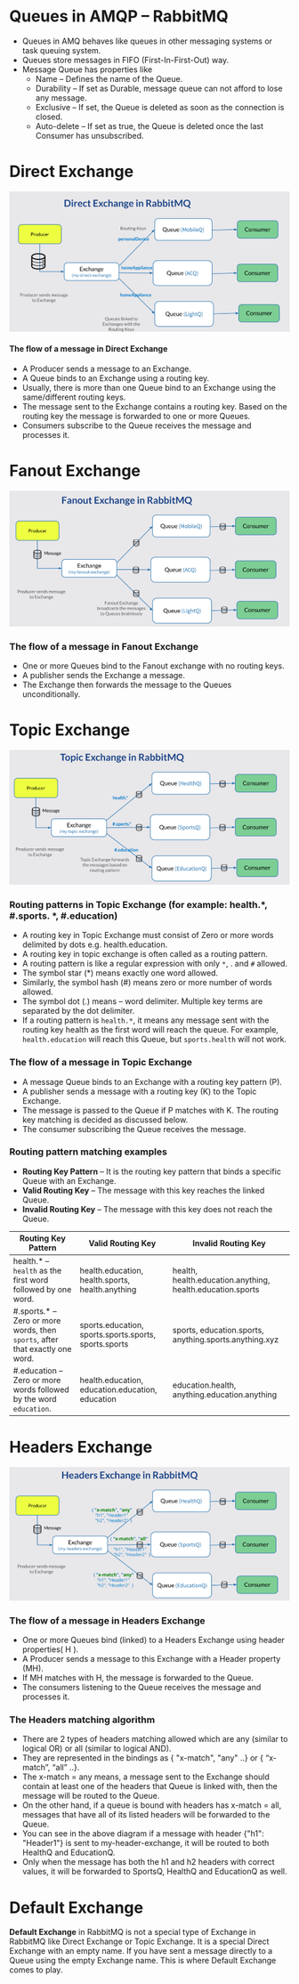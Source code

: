 # Queues in AMQP – RabbitMQ
- Queues in AMQ behaves like queues in other messaging systems or task queuing system.
- Queues store messages in FIFO (First-In-First-Out) way.
- Message Queue has properties like
    - Name – Defines the name of the Queue.
    - Durability – If set as Durable, message queue can not afford to lose any message.
    - Exclusive – If set, the Queue is deleted as soon as the connection is closed.
    - Auto-delete – If set as true, the Queue is deleted once the last Consumer has unsubscribed.

# Direct Exchange
![](pics/direct_exchange.png)
#### The flow of a message in Direct Exchange
- A Producer sends a message to an Exchange.
- A Queue binds to an Exchange using a routing key.
- Usually, there is more than one Queue bind to an Exchange using the same/different routing keys.
- The message sent to the Exchange contains a routing key. Based on the routing key the message is forwarded to one or more Queues.
- Consumers subscribe to the Queue receives the message and processes it.

# Fanout Exchange
![](pics/fanout_exchange.png)
### The flow of a message in Fanout Exchange
- One or more Queues bind to the Fanout exchange with no routing keys.
- A publisher sends the Exchange a message.
- The Exchange then forwards the message to the Queues unconditionally.

# Topic Exchange
![](pics/topic_exchange.png)
### Routing patterns in Topic Exchange (for example: health.*, #.sports. *, #.education)
- A routing key in Topic Exchange must consist of Zero or more words delimited by dots e.g. health.education.
- A routing key in topic exchange is often called as a routing pattern.
- A routing pattern is like a regular expression with only `*`, . and `#` allowed.
- The symbol star (*) means exactly one word allowed.
- Similarly, the symbol hash (#) means zero or more number of words allowed.
- The symbol dot (.) means – word delimiter. Multiple key terms are separated by the dot delimiter.
- If a routing pattern is `health.*`, it means any message sent with the routing key health as the first word will reach the queue. For example, `health.education` will reach this Queue, but `sports.health` will not work.
### The flow of a message in Topic Exchange
- A message Queue binds to an Exchange with a routing key pattern (P).
- A publisher sends a message with a routing key (K) to the Topic Exchange.
- The message is passed to the Queue if P matches with K. The routing key matching is decided as discussed below.
- The consumer subscribing the Queue receives the message.
### Routing pattern matching examples
- **Routing Key Pattern** – It is the routing key pattern that binds a specific Queue with an Exchange.
- **Valid Routing Key** – The message with this key reaches the linked Queue.
- **Invalid Routing Key** – The message with this key does not reach the Queue.

|Routing Key Pattern    	      |Valid Routing Key      	  |Invalid Routing Key          |
| ------------------------------- | ------------------------- | --------------------------- |
|health.* – `health` as the first word followed by one word. |health.education, health.sports, health.anything |health, health.education.anything, health.education.sports |
|#.sports.* – Zero or more words, then `sports`, after that exactly one word. |sports.education, sports.sports.sports, sports.sports |sports, education.sports, anything.sports.anything.xyz |
|#.education – Zero or more words followed by the word `education`. |	health.education, education.education, education | education.health, anything.education.anything|

# Headers Exchange
![](pics/headers_exchange.png)
### The flow of a message in Headers Exchange
- One or more Queues bind (linked) to a Headers Exchange using header properties( H ).
- A Producer sends a message to this Exchange with a Header property (MH).
- If MH matches with H, the message is forwarded to the Queue.
- The consumers listening to the Queue receives the message and processes it.
### The Headers matching algorithm
- There are 2 types of headers matching allowed which are any (similar to logical OR) or all (similar to logical AND).
- They are represented in the bindings as { "x-match", "any" ..} or { “x-match”, “all” ..}.
- The x-match = any means, a message sent to the Exchange should contain at least one of the headers that Queue is linked with, then the message will be routed to the Queue.
- On the other hand, if a queue is bound with headers has x-match = all, messages that have all of its listed headers will be forwarded to the Queue.
- You can see in the above diagram if a message with header {"h1": "Header1"} is sent to my-header-exchange, it will be routed to both HealthQ and EducationQ.
- Only when the message has both the h1 and h2 headers with correct values, it will be forwarded to SportsQ, HealthQ and EducationQ as well.

# Default Exchange
**Default Exchange** in RabbitMQ is not a special type of Exchange in RabbitMQ like Direct Exchange or Topic Exchange. It is a special Direct Exchange with an empty name. If you have sent a message directly to a Queue using the empty Exchange name. This is where Default Exchange comes to play.
